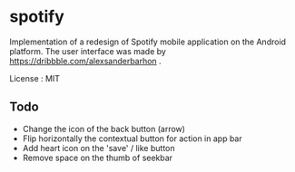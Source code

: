 # spotify

Implementation of a redesign of Spotify mobile application on the Android platform.
The user interface was made by https://dribbble.com/alexsanderbarhon .

License : MIT

## Todo
- Change the icon of the back button (arrow)
- Flip horizontally the contextual button for action in app bar
- Add heart icon on the 'save' / like button
- Remove space on the thumb of seekbar